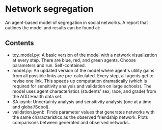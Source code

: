 # Network segregation
An agent-based model of segregation in social networks. A report that outlines the model and results can be found at: 

## Contents
* toy_model.py: A basic version of the model with a network visualization at every step. There are blue, red, and green agents. Choose parameters and run. Self-contained.
* model.py: An updated version of the model where agent's utility gains from all possible links are pre-calculated. Every step,  all agents get to revise one link. This speeds up computation dramatically (which is required for sensitivity analysis and validation on large schools). The model uses agent characteristics (students' sex, race, and grade) from the ADD Health data set.
* SA.ipynb: Uncertainty analysis and sensitivity analysis (one at a time and global/Sobol).
* validation.ipynb: Finds parameter values that generates networks with the same characteristics as the observed friendship network. Plots comparisons between generated and observed networks.
